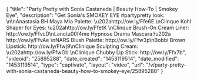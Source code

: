 {
    "title": "Party Pretty with Sonia Castaneda | Beauty How-To | Smokey Eye",
    "description": "Get Sonia's SMOKEY EYE #partypretty look: \n\nAnastasia BH Maya Mia Palette: \u202ahttp:\/\/ow.ly\/Ffe6E \nClinque Kohl Shaper for Eyes: \u202ahttp:\/\/ow.ly\/FfetK \nClinque Brush-On Cream Liner: http:\/\/ow.ly\/FfvcD\nLanc\u00f4me Hypnose Drama Mascara:\u202a http:\/\/ow.ly\/FfvAe \nNARS Blush Palette: http:\/\/ow.ly\/Ffw3p\nBobbi Brown Lipstick: http:\/\/ow.ly\/Ffwj9\nClinique Sculpting Cream: \u202ahttp:\/\/ow.ly\/FfwGb \nClinique Chubby Lip Stick: http:\/\/ow.ly\/Ffx7b",
    "videoid": "25895288",
    "date_created": "1453119514",
    "date_modified": "1453119514",
    "type": "captivate",
    "layout": "video",
    "url": "\/v\/party-pretty-with-sonia-castaneda-beauty-how-to-smokey-eye\/25895288"
}